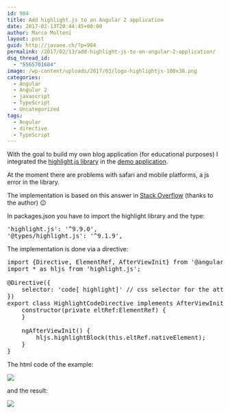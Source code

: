 ```yaml
---
id: 904
title: Add highlight.js to an Angular 2 application
date: 2017-02-13T20:44:45+00:00
author: Marco Molteni
layout: post
guid: http://javaee.ch/?p=904
permalink: /2017/02/13/add-highlight-js-to-an-angular-2-application/
dsq_thread_id:
  - "5565701684"
image: /wp-content/uploads/2017/03/logo-highlightjs-100x38.png
categories:
  - Angular
  - Angular 2
  - javascript
  - TypeScript
  - Uncategorized
tags:
  - Angular
  - directive
  - TypeScript
---
```

With the goal to build my own blog application (for educational purposes) I integrated the [highlight.js library](https://highlightjs.org) in the [demo application](http://angular.cafe).

At the moment there are problems with safari and mobile platforms, a js error in the library.

The implementation is based on this answer in [Stack Overflow](http://stackoverflow.com/questions/37307943/highlight-js-does-not-work-with-angular-2) (thanks to the author) 😉

In packages.json you have to import the highlight library and the type:

<pre class="brush: jscript; title: ; notranslate" title="">'highlight.js': '^9.9.0',
'@types/highlight.js': '^9.1.9',
</pre>

The implementation is done via a directive:

<pre class="brush: jscript; title: ; notranslate" title="">import {Directive, ElementRef, AfterViewInit} from '@angular/core';
import * as hljs from 'highlight.js';

@Directive({
    selector: 'code[ highlight]' // css selector for the attribute
})
export class HighlightCodeDirective implements AfterViewInit{
    constructor(private eltRef:ElementRef) {
    }

    ngAfterViewInit() {
        hljs.highlightBlock(this.eltRef.nativeElement);
    }
}
</pre>

The html code of the example:

<img class="alignnone wp-image-902 size-full" src="{{site.baseurl}}/assets/img/uploads/2017/02/blog_highlight_small-e1487011265898.png?resize=600%2C411" data-recalc-dims="1" />

and the result:

<img class="alignnone wp-image-903 size-full" src="https://i0.wp.com/javaee.ch/wp-content/uploads/2017/02/blog_highlight_2_small-1-e1487011315602.png?resize=600%2C647" data-recalc-dims="1" />
